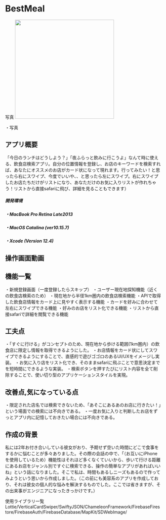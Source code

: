 <h1>BestMeal</h1>

写真
<img src="https://user-images.githubusercontent.com/72218177/107169228-b722fd80-6a00-11eb-80ab-458e7de6b661.jpg" width="320px">



・写真
<h2>アプリ概要</h2>
「今日のランチはどうしよう？」「夜ふらっと飲みに行こうよ」なんて時に使える、飲食店検索アプリ。自分の位置情報を登録し、お店のキーワードを検索すれば、あなたにオススメのお店がカード状になって現れます。行ってみたい！と思ったら右にスワイプ、今度でいいや、、と思ったら左にスワイプ。右にスワイプしたお店たちだけがリストになり、あなただけのお気に入りリストが作れちゃう！リストから直接safariに飛び、詳細を見ることもできます）


<h5>開発環境<h5>・MacBook Pro Retina Late2013<h5>・MacOS Catalina (ver10.15.7)<h5>・Xcode (Version 12.4)

<h2>操作画面動画</h2>

<h2>機能一覧</h2>
・新規登録画面（一度登録したらスキップ）
・ユーザー現在地探知機能（近くの飲食店検索のため）
・現在地から半径1km圏内の飲食店検索機能
・APIで取得した飲食店情報をカード上に見やすく表示する機能
・カードを好みに合わせて左右にスワイプできる機能
・好みのお店をリスト化できる機能
・リストから直接safariで詳細を閲覧できる機能

<h2>工夫点</h2>
・「すぐに行ける」がコンセプトのため、現在地から歩ける範囲(1km圏内）の飲食店に限定し情報を取得できるようにした。
・お店情報をカード状にしてスワイプできるようにすることで、直感的で遊びゴゴロのあるUI/UXをイメージし実装。
・お気に入り店をリスト化でき、そのままsafariに飛ぶことで意思決定までを短時間にできるような実装。
・検索ボタンを押すたびにリスト内容を全て削除することで、使い切り型のアプリケーションスタイルを実現。

<h2>改善点,気になっている点</h2>
・限定された店名では検索できないため、「あそこにあるあのお店に行きたい！」という場面での検索には不向きである。
・一度お気に入りと判断したお店をずっとアプリ内に記憶しておきたい場合には不向きである。

<h2>作成の背景</h2>
私には2年お付き合いしている彼女がおり、予期せず空いた時間にどこで食事をするかに悩むことが多々ありました。その際の会話の中で、「（お互いにiPhoneを使用しているため）機能性はそれほど多くなくていいから、歩いて行ける距離にあるお店をジャンル別ですぐに検索できる、操作の簡単なアプリがあればいいね」という話になりました。そこで私は、時間もあるしニーズもあるので作ってみようという思いから作成しました。（この前にも美容系のアプリを作成しており、それは彼女の個人的な悩みを解決するものでした。ここでは省きますが、その出来事がエンジニアになったきっかけです。）



使用ライブラリ一覧
Lottie/VerticalCardSwiper/SwiftyJSON/ChameleonFramework/FirebaseFirestore/FirebaseAuth/FirebaseDatabase/MapKit/SDWebImage/
